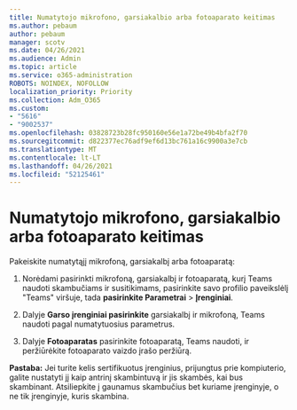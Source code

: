 ```yaml
---
title: Numatytojo mikrofono, garsiakalbio arba fotoaparato keitimas
ms.author: pebaum
author: pebaum
manager: scotv
ms.date: 04/26/2021
ms.audience: Admin
ms.topic: article
ms.service: o365-administration
ROBOTS: NOINDEX, NOFOLLOW
localization_priority: Priority
ms.collection: Adm_O365
ms.custom:
- "5616"
- "9002537"
ms.openlocfilehash: 03828723b28fc950160e56e1a72be49b4bfa2f70
ms.sourcegitcommit: d822377ec76adf9ef6d13bc761a16c9900a3e7cb
ms.translationtype: MT
ms.contentlocale: lt-LT
ms.lasthandoff: 04/26/2021
ms.locfileid: "52125461"
---
```

# <a name="change-your-default-mic-speaker-or-camera"></a>Numatytojo mikrofono, garsiakalbio arba fotoaparato keitimas

Pakeiskite numatytąjį mikrofoną, garsiakalbį arba fotoaparatą:

1. Norėdami pasirinkti mikrofoną, garsiakalbį ir fotoaparatą, kurį Teams naudoti skambučiams ir susitikimams, pasirinkite savo profilio paveikslėlį "Teams" viršuje, tada **pasirinkite Parametrai**  >  **Įrenginiai**.

1. Dalyje **Garso įrenginiai pasirinkite** garsiakalbį ir mikrofoną, Teams naudoti pagal numatytuosius parametrus. 

1. Dalyje **Fotoaparatas** pasirinkite fotoaparatą, Teams naudoti, ir peržiūrėkite fotoaparato vaizdo įrašo peržiūrą. 

**Pastaba:** Jei turite kelis sertifikuotus įrenginius, prijungtus prie kompiuterio, galite nustatyti jį kaip antrinį skambintuvą ir jis skambės, kai bus skambinant. Atsiliepkite į gaunamus skambučius bet kuriame įrenginyje, o ne tik įrenginyje, kuris skambina.